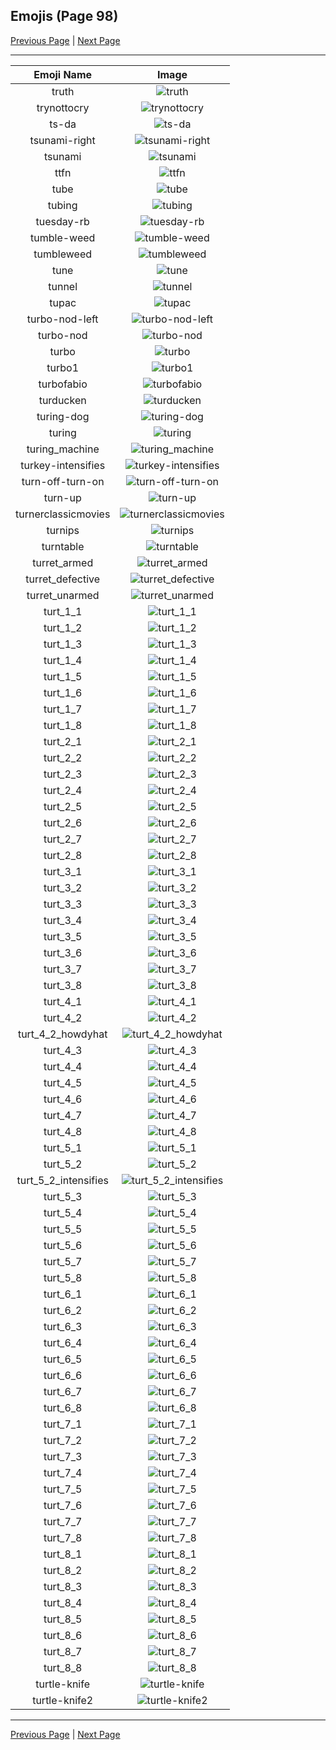 
## Emojis (Page 98)

[Previous Page](/docs/hc/page-t-0097.md)
  | [Next Page](/docs/hc/page-t-0099.md)

<hr />

|Emoji Name|Image|
| :-: | :-: |
|truth| ![truth](/emojis/hc/truth.jpg)|
|trynottocry| ![trynottocry](/emojis/hc/trynottocry.gif)|
|ts-da| ![ts-da](/emojis/hc/ts-da.png)|
|tsunami-right| ![tsunami-right](/emojis/hc/tsunami-right.png)|
|tsunami| ![tsunami](/emojis/hc/tsunami.png)|
|ttfn| ![ttfn](/emojis/hc/ttfn.png)|
|tube| ![tube](/emojis/hc/tube.png)|
|tubing| ![tubing](/emojis/hc/tubing.jpg)|
|tuesday-rb| ![tuesday-rb](/emojis/hc/tuesday-rb.png)|
|tumble-weed| ![tumble-weed](/emojis/hc/tumble-weed.gif)|
|tumbleweed| ![tumbleweed](/emojis/hc/tumbleweed.gif)|
|tune| ![tune](/emojis/hc/tune.gif)|
|tunnel| ![tunnel](/emojis/hc/tunnel.png)|
|tupac| ![tupac](/emojis/hc/tupac.jpg)|
|turbo-nod-left| ![turbo-nod-left](/emojis/hc/turbo-nod-left.gif)|
|turbo-nod| ![turbo-nod](/emojis/hc/turbo-nod.gif)|
|turbo| ![turbo](/emojis/hc/turbo.png)|
|turbo1| ![turbo1](/emojis/hc/turbo1.png)|
|turbofabio| ![turbofabio](/emojis/hc/turbofabio.gif)|
|turducken| ![turducken](/emojis/hc/turducken.jpg)|
|turing-dog| ![turing-dog](/emojis/hc/turing-dog.png)|
|turing| ![turing](/emojis/hc/turing.png)|
|turing_machine| ![turing_machine](/emojis/hc/turing_machine.jpg)|
|turkey-intensifies| ![turkey-intensifies](/emojis/hc/turkey-intensifies.gif)|
|turn-off-turn-on| ![turn-off-turn-on](/emojis/hc/turn-off-turn-on.gif)|
|turn-up| ![turn-up](/emojis/hc/turn-up.png)|
|turnerclassicmovies| ![turnerclassicmovies](/emojis/hc/turnerclassicmovies.gif)|
|turnips| ![turnips](/emojis/hc/turnips.png)|
|turntable| ![turntable](/emojis/hc/turntable.png)|
|turret_armed| ![turret_armed](/emojis/hc/turret_armed.png)|
|turret_defective| ![turret_defective](/emojis/hc/turret_defective.png)|
|turret_unarmed| ![turret_unarmed](/emojis/hc/turret_unarmed.png)|
|turt_1_1| ![turt_1_1](/emojis/hc/turt_1_1.png)|
|turt_1_2| ![turt_1_2](/emojis/hc/turt_1_2.png)|
|turt_1_3| ![turt_1_3](/emojis/hc/turt_1_3.png)|
|turt_1_4| ![turt_1_4](/emojis/hc/turt_1_4.png)|
|turt_1_5| ![turt_1_5](/emojis/hc/turt_1_5.png)|
|turt_1_6| ![turt_1_6](/emojis/hc/turt_1_6.png)|
|turt_1_7| ![turt_1_7](/emojis/hc/turt_1_7.png)|
|turt_1_8| ![turt_1_8](/emojis/hc/turt_1_8.png)|
|turt_2_1| ![turt_2_1](/emojis/hc/turt_2_1.png)|
|turt_2_2| ![turt_2_2](/emojis/hc/turt_2_2.png)|
|turt_2_3| ![turt_2_3](/emojis/hc/turt_2_3.png)|
|turt_2_4| ![turt_2_4](/emojis/hc/turt_2_4.png)|
|turt_2_5| ![turt_2_5](/emojis/hc/turt_2_5.png)|
|turt_2_6| ![turt_2_6](/emojis/hc/turt_2_6.png)|
|turt_2_7| ![turt_2_7](/emojis/hc/turt_2_7.png)|
|turt_2_8| ![turt_2_8](/emojis/hc/turt_2_8.png)|
|turt_3_1| ![turt_3_1](/emojis/hc/turt_3_1.png)|
|turt_3_2| ![turt_3_2](/emojis/hc/turt_3_2.png)|
|turt_3_3| ![turt_3_3](/emojis/hc/turt_3_3.png)|
|turt_3_4| ![turt_3_4](/emojis/hc/turt_3_4.png)|
|turt_3_5| ![turt_3_5](/emojis/hc/turt_3_5.png)|
|turt_3_6| ![turt_3_6](/emojis/hc/turt_3_6.png)|
|turt_3_7| ![turt_3_7](/emojis/hc/turt_3_7.png)|
|turt_3_8| ![turt_3_8](/emojis/hc/turt_3_8.png)|
|turt_4_1| ![turt_4_1](/emojis/hc/turt_4_1.png)|
|turt_4_2| ![turt_4_2](/emojis/hc/turt_4_2.png)|
|turt_4_2_howdyhat| ![turt_4_2_howdyhat](/emojis/hc/turt_4_2_howdyhat.png)|
|turt_4_3| ![turt_4_3](/emojis/hc/turt_4_3.png)|
|turt_4_4| ![turt_4_4](/emojis/hc/turt_4_4.png)|
|turt_4_5| ![turt_4_5](/emojis/hc/turt_4_5.png)|
|turt_4_6| ![turt_4_6](/emojis/hc/turt_4_6.png)|
|turt_4_7| ![turt_4_7](/emojis/hc/turt_4_7.png)|
|turt_4_8| ![turt_4_8](/emojis/hc/turt_4_8.png)|
|turt_5_1| ![turt_5_1](/emojis/hc/turt_5_1.png)|
|turt_5_2| ![turt_5_2](/emojis/hc/turt_5_2.png)|
|turt_5_2_intensifies| ![turt_5_2_intensifies](/emojis/hc/turt_5_2_intensifies.gif)|
|turt_5_3| ![turt_5_3](/emojis/hc/turt_5_3.png)|
|turt_5_4| ![turt_5_4](/emojis/hc/turt_5_4.png)|
|turt_5_5| ![turt_5_5](/emojis/hc/turt_5_5.png)|
|turt_5_6| ![turt_5_6](/emojis/hc/turt_5_6.png)|
|turt_5_7| ![turt_5_7](/emojis/hc/turt_5_7.png)|
|turt_5_8| ![turt_5_8](/emojis/hc/turt_5_8.png)|
|turt_6_1| ![turt_6_1](/emojis/hc/turt_6_1.png)|
|turt_6_2| ![turt_6_2](/emojis/hc/turt_6_2.png)|
|turt_6_3| ![turt_6_3](/emojis/hc/turt_6_3.png)|
|turt_6_4| ![turt_6_4](/emojis/hc/turt_6_4.png)|
|turt_6_5| ![turt_6_5](/emojis/hc/turt_6_5.png)|
|turt_6_6| ![turt_6_6](/emojis/hc/turt_6_6.png)|
|turt_6_7| ![turt_6_7](/emojis/hc/turt_6_7.png)|
|turt_6_8| ![turt_6_8](/emojis/hc/turt_6_8.png)|
|turt_7_1| ![turt_7_1](/emojis/hc/turt_7_1.png)|
|turt_7_2| ![turt_7_2](/emojis/hc/turt_7_2.png)|
|turt_7_3| ![turt_7_3](/emojis/hc/turt_7_3.png)|
|turt_7_4| ![turt_7_4](/emojis/hc/turt_7_4.png)|
|turt_7_5| ![turt_7_5](/emojis/hc/turt_7_5.png)|
|turt_7_6| ![turt_7_6](/emojis/hc/turt_7_6.png)|
|turt_7_7| ![turt_7_7](/emojis/hc/turt_7_7.png)|
|turt_7_8| ![turt_7_8](/emojis/hc/turt_7_8.png)|
|turt_8_1| ![turt_8_1](/emojis/hc/turt_8_1.png)|
|turt_8_2| ![turt_8_2](/emojis/hc/turt_8_2.png)|
|turt_8_3| ![turt_8_3](/emojis/hc/turt_8_3.png)|
|turt_8_4| ![turt_8_4](/emojis/hc/turt_8_4.png)|
|turt_8_5| ![turt_8_5](/emojis/hc/turt_8_5.png)|
|turt_8_6| ![turt_8_6](/emojis/hc/turt_8_6.png)|
|turt_8_7| ![turt_8_7](/emojis/hc/turt_8_7.png)|
|turt_8_8| ![turt_8_8](/emojis/hc/turt_8_8.png)|
|turtle-knife| ![turtle-knife](/emojis/hc/turtle-knife.png)|
|turtle-knife2| ![turtle-knife2](/emojis/hc/turtle-knife2.png)|

<hr/>

[Previous Page](/docs/hc/page-t-0097.md)
  | [Next Page](/docs/hc/page-t-0099.md)